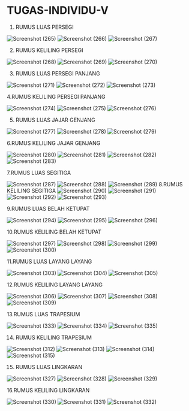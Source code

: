 # TUGAS-INDIVIDU-V

1. RUMUS LUAS PERSEGI

![Screenshot (265)](https://user-images.githubusercontent.com/93031458/139862436-269b8cd4-33ba-4a2b-bf8d-9e43f8888c30.png)
![Screenshot (266)](https://user-images.githubusercontent.com/93031458/139862551-fa36879c-c24c-4097-8967-4d36667973dc.png)
![Screenshot (267)](https://user-images.githubusercontent.com/93031458/139862604-7f825894-0817-44fd-a9b0-8f6eaaf56bbc.png)

2. RUMUS KELILING PERSEGI 

![Screenshot (268)](https://user-images.githubusercontent.com/93031458/139862680-c8ec7407-1043-44fb-8054-16d9185f6f5e.png)
![Screenshot (269)](https://user-images.githubusercontent.com/93031458/139862742-a7d580d0-b9f4-4f4f-aa83-1ad262d9a7a9.png)
![Screenshot (270)](https://user-images.githubusercontent.com/93031458/139862768-13137d8e-9a46-42e5-a1f7-18ea62bf77fc.png)

3. RUMUS LUAS PERSEGI PANJANG

![Screenshot (271)](https://user-images.githubusercontent.com/93031458/139862849-bd7fe8b4-6c9e-4a47-9015-328a3c5e8945.png)
![Screenshot (272)](https://user-images.githubusercontent.com/93031458/139862905-99014f39-95c6-4c21-8cb7-d4a455114324.png)
![Screenshot (273)](https://user-images.githubusercontent.com/93031458/139862960-21d0f378-eecf-419f-9521-df813c4ba38a.png)

4.RUMUS KELILING PERSEGI PANJANG

![Screenshot (274)](https://user-images.githubusercontent.com/93031458/139863026-de8147f4-9103-4638-ad18-41b54bb16534.png)
![Screenshot (275)](https://user-images.githubusercontent.com/93031458/139863116-bfb79274-7366-4d1c-a097-292bea699c8a.png)
![Screenshot (276)](https://user-images.githubusercontent.com/93031458/139863161-4113be53-13b0-4bfb-ae11-83f270f6d4a1.png)

5. RUMUS LUAS JAJAR GENJANG

![Screenshot (277)](https://user-images.githubusercontent.com/93031458/139863232-bd99e2d0-ac02-4aad-9bb9-e938fa564879.png)
![Screenshot (278)](https://user-images.githubusercontent.com/93031458/139863262-1ec5d559-b9a5-45f6-8385-fd97458f4833.png)
![Screenshot (279)](https://user-images.githubusercontent.com/93031458/139863471-c7fa32e2-e1a5-46df-aeea-e85209c78a81.png)

6.RUMUS KELILING JAJAR GENJANG

![Screenshot (280)](https://user-images.githubusercontent.com/93031458/139863513-6a4b2d75-3c4d-4b39-9bad-6df56822fa75.png)
![Screenshot (281)](https://user-images.githubusercontent.com/93031458/139863554-e3414daf-043e-4cb2-a84b-98ca329632ea.png)
![Screenshot (282)](https://user-images.githubusercontent.com/93031458/139863598-4d18d5c6-761b-4980-8c0b-21f27c3aaa1e.png)
![Screenshot (283)](https://user-images.githubusercontent.com/93031458/139863632-96606329-c68f-4870-9cea-fbbf9d4e9a03.png)

7.RUMUS LUAS SEGITIGA

![Screenshot (287)](https://user-images.githubusercontent.com/93031458/139863687-316c773e-30ec-4699-b08d-2ad9758d1c18.png)
![Screenshot (288)](https://user-images.githubusercontent.com/93031458/139863726-c2b4c905-2780-4d3d-8d69-4431fe96625d.png)
![Screenshot (289)](https://user-images.githubusercontent.com/93031458/139863764-5a3885ae-2d13-4a51-b3ef-6896d4b70565.png)
8.RUMUS KELILING SEGITIGA
![Screenshot (290)](https://user-images.githubusercontent.com/93031458/139863830-379947d8-b701-4a59-8f4d-501ae158f7b2.png)
![Screenshot (291)](https://user-images.githubusercontent.com/93031458/139863877-2b7cf9f2-49c5-45dc-8288-088b64133653.png)
![Screenshot (292)](https://user-images.githubusercontent.com/93031458/139863925-1cdcc18d-b32d-4791-8334-a77f32c10e53.png)
![Screenshot (293)](https://user-images.githubusercontent.com/93031458/139864152-a4e47fda-cc8a-4aca-bd52-bb4f5e4ff344.png)

9.RUMUS LUAS BELAH KETUPAT

![Screenshot (294)](https://user-images.githubusercontent.com/93031458/139858704-868a1c77-a9bc-40da-950b-376ab70af3b0.png)
![Screenshot (295)](https://user-images.githubusercontent.com/93031458/139858761-fd69c52d-eb85-4fca-9845-fe5c7e1e0863.png)
![Screenshot (296)](https://user-images.githubusercontent.com/93031458/139858808-ab8daec7-0145-480b-834d-768cca12d91f.png)

10.RUMUS KELILING BELAH KETUPAT

![Screenshot (297)](https://user-images.githubusercontent.com/93031458/139858898-9017e487-898d-4851-ba6b-395ba0f8f0af.png)
![Screenshot (298)](https://user-images.githubusercontent.com/93031458/139858944-418fada7-0769-4e31-8e72-94c52aba95e8.png)
![Screenshot (299)](https://user-images.githubusercontent.com/93031458/139859001-542dd351-bfb5-4467-a757-bf208a81eb03.png)
![Screenshot (300)](https://user-images.githubusercontent.com/93031458/139859028-6693e779-6f6e-4523-8d6c-bf1b76333507.png)

11.RUMUS LUAS LAYANG LAYANG

![Screenshot (303)](https://user-images.githubusercontent.com/93031458/139859186-0889effa-2dd4-4b87-8dd4-ab7e8509ee00.png)
![Screenshot (304)](https://user-images.githubusercontent.com/93031458/139859221-c200091c-4391-4f18-88f9-95801d19af7b.png)
![Screenshot (305)](https://user-images.githubusercontent.com/93031458/139859272-337979ef-1afe-4b6c-ac75-cf886d3a6b3a.png)

12.RUMUS KELILING LAYANG LAYANG

![Screenshot (306)](https://user-images.githubusercontent.com/93031458/139859367-72f42ca9-0dea-4c00-89ff-8be86cb0fc6e.png)
![Screenshot (307)](https://user-images.githubusercontent.com/93031458/139859410-039c92f2-59df-4623-b3b0-a97081065240.png)
![Screenshot (308)](https://user-images.githubusercontent.com/93031458/139859449-8376558e-9d1e-4231-bcc0-a2620c231f4a.png)
![Screenshot (309)](https://user-images.githubusercontent.com/93031458/139859480-44c166f8-61a4-4081-8852-46a6b151c37d.png)

13.RUMUS LUAS TRAPESIUM

![Screenshot (333)](https://user-images.githubusercontent.com/93031458/139860858-aabbfca8-83b2-4fc0-b1ec-f3175a8b13ce.png)
![Screenshot (334)](https://user-images.githubusercontent.com/93031458/139860896-7a1c5cfa-0c57-4189-8619-59d7d11b2fe6.png)
![Screenshot (335)](https://user-images.githubusercontent.com/93031458/139860947-3be17a8e-9a06-4fa3-a6f2-e28ec0740c05.png)

14. RUMUS KELILING TRAPESIUM

![Screenshot (312)](https://user-images.githubusercontent.com/93031458/139861032-bd5010ab-344c-4c19-9c24-7df9c4bb0425.png)
![Screenshot (313)](https://user-images.githubusercontent.com/93031458/139861085-60f52406-cc0d-4c90-a999-a000b1c27543.png)
![Screenshot (314)](https://user-images.githubusercontent.com/93031458/139861126-8e99f9c9-eb81-4dab-810f-80933e3b9eb2.png)
![Screenshot (315)](https://user-images.githubusercontent.com/93031458/139861187-e6258f08-d65c-48e9-9acd-9bb199683b4b.png)

15. RUMUS LUAS LINGKARAN

![Screenshot (327)](https://user-images.githubusercontent.com/93031458/139861254-b0259c2b-1765-4c40-9030-ddb7e5557614.png)
![Screenshot (328)](https://user-images.githubusercontent.com/93031458/139861290-7a5fb327-79a7-42f6-8430-b9ddb820c064.png)
![Screenshot (329)](https://user-images.githubusercontent.com/93031458/139861432-515497f4-218c-4688-9925-f154ab799c2b.png)

16.RUMUS KELILING LINGKARAN

![Screenshot (330)](https://user-images.githubusercontent.com/93031458/139861483-75569959-549c-46c0-8051-fd4c047e22c8.png)
![Screenshot (331)](https://user-images.githubusercontent.com/93031458/139861507-58f80763-dd63-470f-9df8-edf4f9811a85.png)
![Screenshot (332)](https://user-images.githubusercontent.com/93031458/139861537-58c515bf-ce03-4291-a7e4-9f9288e04fd0.png)

